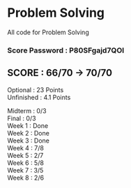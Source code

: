 # Problem Solving  
All code for Problem Solving  
  
### Score Password : P80SFgajd7QOI  

## SCORE : 66/70 -> 70/70  
  
Optional : 23 Points  
Unfinished : 4.1 Points  
  
Midterm : 0/3  
Final : 0/3  
Week 1 : Done  
Week 2 : Done  
Week 3 : Done  
Week 4 : 7/8  
Week 5 : 2/7  
Week 6 : 5/8  
Week 7 : 3/5  
Week 8 : 2/6  